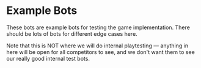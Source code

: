# Example Bots

These bots are example bots for testing the game implementation. There should be lots of bots for different edge cases here.

Note that this is NOT where we will do internal playtesting — anything in here will be open for all competitors to see, and we don't want them to see our really good internal test bots.
